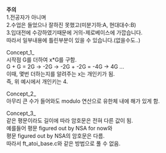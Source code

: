 **주의**   
1.전공자가 아니며   
2.수업은 들었으나 잘하진 못했고(미분기하:A, 현대대수:B)  
3.입대전에 수강하였기때문에 거의-제로베이스에 가깝습니다.  
따라서 일부내용에 틀린부분이 있을 수 있습니다.(없을수도..)  
  
Concept_1_  
  시작점 G를 더하여 x*G를 구함.  
  G + G = 2G -> -2G -> -2G + -2G = -4G -> 4G ...  
  이때, 몇번 더하는지를 알려주는 x는 개인키가 됨.  
  즉, 위 예시에서 개인키는 4.  
  
Concept_2_  
  아무리 큰 수가 들어와도 modulo 연산으로 유한체 내에 해가 있게 함.  
    
Concept_3_  
  같은 평문이라도 길이에 따라 암호문은 전혀 다른 값이 됨.  
  예를들어 평문 figured out by NSA for now와  
  평문 figured out by NSA의 암호문은 다름.  
  따라서 ft_atoi_base.c와 같은 방법으로 풀 수 없음.  
  
